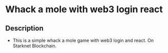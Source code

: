 # Whack a mole with web3 login react

## Description
* This is a simple whack a mole game with web3 login and react. On Starknet Blockchain. 